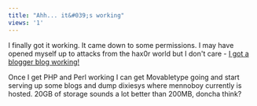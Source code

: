 ```yaml
---
title: "Ahh... it&#039;s working"
views: '1'
---
```

<p>I finally got it working.  It came down to some permissions.  I may have opened myself up to attacks from the hax0r world but I don't care - <a href="https://chrisenns.isa-geek.com">I got a blogger blog working!</a></p>
<p>Once I get PHP and Perl working I can get Movabletype going and start serving up some blogs and dump dixiesys where mennoboy currently is hosted.  20GB of storage sounds a lot better than 200MB, doncha think?</p>
